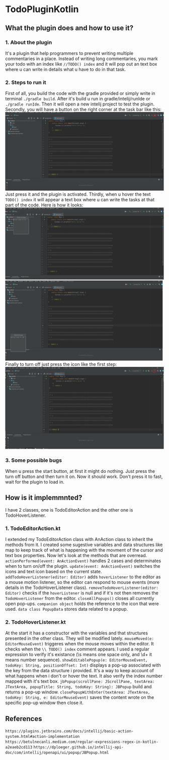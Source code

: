 # TodoPluginKotlin

## What the plugin does and how to use it?

### 1. About the plugin

It's a plugin that help programmers to prevent writing multiple commentaries in a place.
Instead of writing long commentaries, you mark your todo with an index like `//TODO() index` and it will pop out an text box where u can write in details what u have to do in that task.

### 2. Steps to run it

First of all, you build the code with the gradle provided or simply write in terminal `./gradle build`.
After it's build u run in gradle/intelij/runIde or `./gradle runIde`.
Then it will open a new intelij project to test the plugin.
Secondly, you will have a button on the right corner at the task bar like this: ![Alt text](todoplugin/images/offstate.png)
Just press it and the plugin is activated.
Thirdly, when u hover the text `TODO() index` it will appear a text box where u can write the tasks at that part of the code.
Here is how it looks: ![Alt text](todoplugin/images/firsttask.png)
![Alt text](todoplugin/images/secondtask.png)
Finally to turn off just press the icon like the first step: ![Alt text](todoplugin/images/onstate.png)

### 3. Some possible bugs

When u press the start button, at first it might do nothing. Just press the turn off button and then turn it on. Now it should work.
Don't press it to fast, wait for the plugin to load in.

## How is it implemmnted?

I have 2 classes, one is TodoEditorAction and the other one is TodoHoverListener.

### 1. TodoEditorAction.kt

I extended my TodoEditorAction class with AnAction class to inherit the methods from it.
I created some sugestive variables and data structures like map to keep track of what is happening with the movment of the cursor and text box properties.
Now let's look at the methods that are overread.
`actionPerformed(event: AnActionEvent)` handles 2 cases and determinates when to turn on/off the plugin.
`update(event: AnActionEvent)` switches the icons and text icon based on the current state.
`addTodoHoverListener(editor: Editor)` adds `hoverListener` to the editor as a mouse motion listener, so the editor can respond to mouse events (more details in the TodoHoverListener class).
`removeTodoHoverListener(editor: Editor)` checks if the `hoverListener` is null and if it's not then removes the `TodoHoverListener` from the editor.
`closeAllPopups()` closes all currently open pop-ups.
`companion object` holds the reference to the icon that were used.
`data class PopupData` stores data related to a popup.

### 2. TodoHoverListener.kt

At the start it has a constructor with the variables and that structures presented in the other class. They will be modified lately.
`mouseMoved(e: EditorMouseEvent)` triggeres when the mouse moves within the editor. It checks when the `\\ TODO() index` comment appears. I used a regular expression to verify it's existance (\s means one space only, and \d+ it means number sequence).
`showEditablePopup(e: EditorMouseEvent, todoKey: String, positionOffset: Int)` displays a pop-up associated with the key from the data structure i provided. It's a way to keep account of what happens when i don't or hover the text. It also verify the index number mapped with it's text box.
`jbPopup(scrollPane: JScrollPane, textArea: JTextArea, popupTitle: String, todoKey: String): JBPopup` build and returns a pop-up window.
`closePopupWithEnter(textArea: JTextArea, todoKey: String, e: EditorMouseEvent)` saves the content wrote on the specific pop-up window then close it.

## References
`https://plugins.jetbrains.com/docs/intellij/basic-action-system.html#action-implementation`
`https://betulnecanli.medium.com/regular-expressions-regex-in-kotlin-a2eaeb2cd113`
`https://dploeger.github.io/intellij-api-doc/com/intellij/openapi/ui/popup/JBPopup.html`




